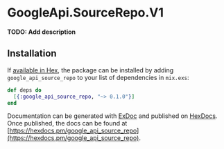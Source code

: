 # GoogleApi.SourceRepo.V1

**TODO: Add description**

## Installation

If [available in Hex](https://hex.pm/docs/publish), the package can be installed
by adding `google_api_source_repo` to your list of dependencies in `mix.exs`:

```elixir
def deps do
  [{:google_api_source_repo, "~> 0.1.0"}]
end
```

Documentation can be generated with [ExDoc](https://github.com/elixir-lang/ex_doc)
and published on [HexDocs](https://hexdocs.pm). Once published, the docs can
be found at [https://hexdocs.pm/google_api_source_repo](https://hexdocs.pm/google_api_source_repo).
